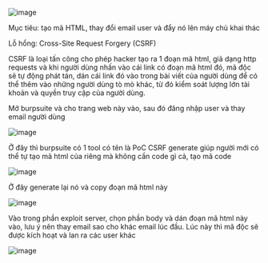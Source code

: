 ![image](https://github.com/user-attachments/assets/d79172ab-6d22-4b7c-837a-d196688e1de5)

Mục tiêu: tạo mã HTML, thay đổi email user và đẩy nó lên máy chủ khai thác

Lỗ hổng: Cross-Site Request Forgery (CSRF)

CSRF là loại tấn công cho phép hacker tạo ra 1 đoạn mã html, giả dạng http requests và khi người dùng nhấn vào cái link có đoạn mã html đó, mã độc sẽ tự động phát tán, dán cái link đó vào trong bài viết của người dùng để có thể thêm vào những người dùng tò mò khác, từ đó kiểm soát lượng lớn tài khoản và quyền truy cập của người dùng.

Mở burpsuite và cho trang web này vào, sau đó đăng nhập user và thay email người dùng

![image](https://github.com/user-attachments/assets/49adbaee-5808-419a-aba3-32213c54401d)

Ở đây thì burpsuite có 1 tool có tên là PoC CSRF generate giúp người mới có thể tự tạo mã html của riêng mà không cần code gì cả, tạo mã code 

![image](https://github.com/user-attachments/assets/a5f3aca8-9f89-4105-b904-ba3be7889c51)

Ở đây generate lại nó và copy đoạn mã html này

![image](https://github.com/user-attachments/assets/6c2b91f7-123c-458b-aa4e-cf9223a6bf11)

Vào trong phần exploit server, chọn phần body và dán đoạn mã html này vào, lưu ý nên thay email sao cho khác email lúc đầu. Lúc này thì mã độc sẽ được kích hoạt và lan ra các user khác 

![image](https://github.com/user-attachments/assets/a694b0ef-1e7c-4ea7-bb01-bef78d80e983)
